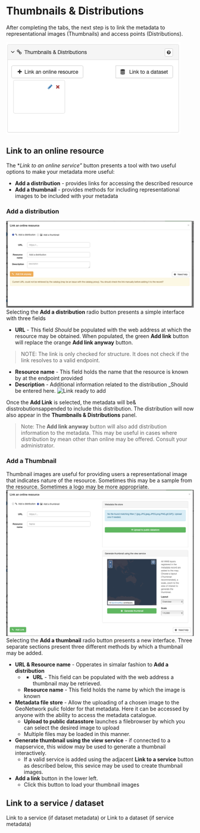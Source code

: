 
# Thumbnails & Distributions 
After completing the tabs, the next step is to link the metadata to representational images (Thumbnails) and access points (Distributions). 

![Thumbnails & Distributions](images/thumbsDists.png)

## Link to an online resource
The **Link to an online service"* button presents a tool with two useful options to make your metadata more useful:
* **Add a distribution** - provides links for accessing the described resource
* **Add a thumbnail** - provides methods for including representational images to be included with your metadata

### Add a distribution
![Link a distribution dialogue](images/LinkDistro.png)
Selecting the **Add a distribution** radio button presents a simple interface with three fields
* **URL** - This field _Should_ be populated with the web address at which the resource may be obtained. When populated, the green **Add link** button will replace the orange **Add link anyway** button.
>NOTE: The link is only checked for structure. It does not check if the link resolves to a valid endpoint. 
* **Resource name** - This field holds the name that the resource is known by at the endpoint provided
* **Description** - Additional information related to the distribution _Should be entered here.
![Link ready to add](images/LinkDistroActive.png)

Once the **Add Link** is selected, the metadata will be& disstrobutionsappended to include this distribution. The distribution will now also appear in the **Thumbnails & Distributions** panel.

>Note: The **Add link anyway** button will also add distribution information to the metadata. This may be useful in cases where distribution by mean other than online may be offered. Consult your administrator.

### Add a Thumbnail
Thumbnail images are useful for providing users a representational image that indicates nature of the resource. Sometimes this may be a sample from the resource. Sometimes a logo may be more appropriate.
![Add thumbnail](images/addThumbnailDialogue.png)
Selecting the **Add a thumbnail** radio button presents a new interface. Three separate sections present three different methods by which a thumbnail may be added.
* **URL & Resource name** - Opperates in simalar fashion to **Add a distribution**
    * * **URL** - This field can be populated with the web address a thumbnail may be retrieved. 
    * **Resource name** - This field holds the name by which the image is known 
* **Metadata file store** - Allow the uploading of a chosen image to the GeoNetwork pulic folder for that metadata. Here it can be accessed by anyone with the ability to access the metadata catalogue.
    * **Upload to public datasstore** launches a filebrowser by which you can select the desired image to upload 
    * Multiple files may be loaded in this manner.
* **Generate thumbnail using the view service** - if connected to a mapservice, this widow may be used to generate a thumbnail interactively.
    * If a valid service is added using the adjacent **Link to a service** button as described below, this sevice may be used to create thumbnail images. 
* **Add a link** button in the lower left.
    * Click this button to load your thumbnail images

## Link to a service / dataset 
Link to a service (if dataset metadata) or Link to a dataset (if service metadata)



    
